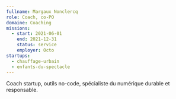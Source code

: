 ```yaml
---
fullname: Margaux Nonclercq
role: Coach, co-PO
domaine: Coaching
missions:
  - start: 2021-06-01
    end: 2021-12-31
    status: service
    employer: Octo
startups:
  - chauffage-urbain
  - enfants-du-spectacle
---
```


Coach startup, outils no-code, spécialiste du numérique durable et responsable.
